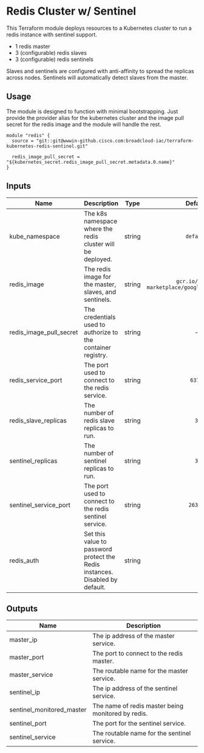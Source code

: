 # Redis Cluster w/ Sentinel

This Terraform module deploys resources to a Kubernetes cluster to run a redis instance with sentinel support.

* 1 redis master
* 3 (configurable) redis slaves
* 3 (configurable) redis sentinels

Slaves and sentinels are configured with anti-affinity to spread the replicas across nodes. Sentinels will automatically detect slaves from the master.

## Usage

The module is designed to function with minimal bootstrapping. Just provide the provider alias for the kubernetes cluster and the image pull secret for the redis image and the module will handle the rest.

```hcl
module "redis" {
  source = "git::git@wwwin-github.cisco.com:broadcloud-iac/terraform-kubernetes-redis-sentinel.git"

  redis_image_pull_secret = "${kubernetes_secret.redis_image_pull_secret.metadata.0.name}"
}
```

## Inputs

| Name | Description | Type | Default | Required |
|------|-------------|:----:|:-----:|:-----:|
| kube_namespace | The k8s namespace where the redis cluster will be deployed. | string | `default` | no |
| redis_image | The redis image for the master, slaves, and sentinels. | string | `gcr.io/cloud-marketplace/google/redis4:latest` | no |
| redis_image_pull_secret | The credentials used to authorize to the container registry. | string | - | yes |
| redis_service_port | The port used to connect to the redis service. | string | `6379` | no |
| redis_slave_replicas | The number of redis slave replicas to run. | string | `3` | no |
| sentinel_replicas | The number of sentinel replicas to run. | string | `3` | no |
| sentinel_service_port | The port used to connect to the redis sentinel service. | string | `26379` | no |
| redis_auth | Set this value to password protect the Redis instances. Disabled by default. | string |  | no |

## Outputs

| Name | Description |
|------|-------------|
| master_ip | The ip address of the master service. |
| master_port | The port to connect to the redis master. |
| master_service | The routable name for the master service. |
| sentinel_ip | The ip address of the sentinel service. |
| sentinel_monitored_master | The name of redis master being monitored by redis. |
| sentinel_port | The port for the sentinel service. |
| sentinel_service | The routable name for the sentinel service. |
